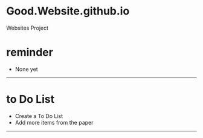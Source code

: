 # Good.Website.github.io
Websites Project

# reminder
- None yet

---

#  to Do List
- Create a To Do List 
- Add more items from the paper


---
